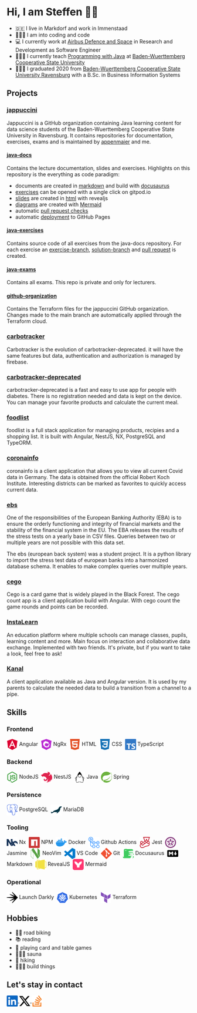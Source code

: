 # Hi, I am Steffen 👱🏼

- 🇩🇪 I live in Markdorf and work in Immenstaad
- 👨🏽‍💻 I am into coding and code
- 💻 I currently work at [Airbus Defence and Space](https://www.airbus.com/en) in Research and Development as Software Engineer
- 👨🏽‍🏫 I currently teach [Programming with Java](https://github.com/jappuccini) at [Baden-Wuerttemberg Cooperative State University](https://www.dhbw.de/english/home)
- 👨🏼‍🎓 I graduated 2020 from [Baden-Wuerttemberg Cooperative State University Ravensburg](https://www.ravensburg.dhbw.de/startseite) with a B.Sc. in Business Information Systems

## Projects

### [jappuccini](https://github.com/jappuccini)

Jappuccini is a GitHub organization containing Java learning content for data science students of the Baden-Wuerttemberg Cooperative State University in Ravensburg.
It contains repositories for documentation, exercises, exams and is maintained by [appenmaier](https://github.com/appenmaier) and me.

#### [java-docs](https://github.com/jappuccini/java-docs)

Contains the lecture documentation, slides and exercises.
Highlights on this repository is the everything as code paradigm:

- documents are created in [markdown](https://github.com/jappuccini/java-docs/blob/main/docs/additional-material/daniel-java1/cheatsheet.md?plain=1) and build with [docusaurus](https://jappuccini.github.io/java-docs/documentation/java-stream-api)
- [exercises](https://jappuccini.github.io/java-docs/exercises/lambdas/lambdas01) can be opened with a single click on gitpod.io
- [slides](https://jappuccini.github.io/java-docs/additional-material/steffen) are created in [html](https://github.com/jappuccini/java-docs/blob/main/src/pages/slides/steffen/lambda.js#L8-L389) with revealjs
- [diagrams](https://jappuccini.github.io/java-docs/exercises/optionals/optionals01/#klassendiagramm) are created with [Mermaid](https://github.com/jappuccini/java-docs/blob/main/docs/exercises/optionals/optionals01.md?plain=1#L14-L37)
- automatic [pull request checks](https://github.com/jappuccini/java-docs/blob/main/.github/workflows/pull_request.yml)
- automatic [deployment](https://github.com/jappuccini/java-docs/blob/main/.github/workflows/docs_deploy.yml) to GitHub Pages

#### [java-exercises](https://github.com/jappuccini/java-exercises)

Contains source code of all exercises from the java-docs repository.
For each exercise an [exercise-branch](https://github.com/jappuccini/java-exercises/tree/exercises/stream-api/01), [solution-branch](https://github.com/jappuccini/java-exercises/tree/solutions/stream-api/01) and [pull request](https://github.com/jappuccini/java-exercises/pull/71/files?diff=split) is created.

#### [java-exams](https://github.com/jappuccini/java-exams)

Contains all exams. This repo is private and only for lecturers.

#### [github-organization](https://github.com/jappuccini/github-organization)

Contains the Terraform files for the jappuccini GitHub organization.
Changes made to the main branch are automatically applied through the Terraform cloud.

### [carbotracker](https://github.com/bemerkenswert/carbotracker)

Carbotracker is the evolution of carbotracker-deprecated.
it will have the same features but data, authentication and authorization is managed by firebase.

### [carbotracker-deprecated](https://github.com/SteffenLm/carbotracker-deprecated)

carbotracker-deprecated is a fast and easy to use app for people with diabetes.
There is no registration needed and data is kept on the device.
You can manage your favorite products and calculate the current meal.

### [foodlist](https://github.com/SteffenLm/foodlist)

foodlist is a full stack application for managing products, recipies and a shopping list.
It is built with Angular, NestJS, NX, PostgreSQL and TypeORM.

### [coronainfo](https://github.com/SteffenLm/CoronaInfo)

coronainfo is a client application that allows you to view all current Covid data in Germany.
The data is obtained from the official Robert Koch Institute.
Interesting districts can be marked as favorites to quickly access current data.

### [ebs](https://github.com/SteffenLm/ebs)

One of the responsibilities of the European Banking Authority (EBA) is to ensure the orderly functioning and integrity of financial markets and the stability of the financial system in the EU.
The EBA releases the results of the stress tests on a yearly base in CSV files.
Queries between two or multiple years are not possible with this data set.

The ebs (european back system) was a student project.
It is a python library to import the stress test data of european banks into a harmonized database schema.
It enables to make complex queries over multiple years.

### [cego](https://github.com/SteffenLm/Cego)

Cego is a card game that is widely played in the Black Forest.
The cego count app is a client application build with Angular.
With cego count the game rounds and points can be recorded.

### [InstaLearn](https://github.com/SteffenLm/InstaLearn)

An education platform where multiple schools can manage classes, pupils, learning content and more.
Main focus on interaction and collaborative data exchange.
Implemented with two friends.
It's private, but if you want to take a look, feel free to ask!

### [Kanal](https://github.com/SteffenLm/Kanal)

A client application available as Java and Angular version.
It is used by my parents to calculate the needed data to build a transition from a channel to a pipe.

## Skills

### Frontend

<p align="left">
  <img align="center" src="./img/angular.svg" title="Angular" height="30" /> Angular&nbsp;
  <img align="center" src="./img/ngrx.svg" title="NgRx" height="30" /> NgRx&nbsp;
  <img align="center" src="./img/html.svg" title="HTML" height="30" /> HTML&nbsp;
  <img align="center" src="./img/css.svg" title="CSS" height="30" /> CSS&nbsp;
  <img align="center" src="./img/typescript.svg" title="TypeScript" height="30" /> TypeScript&nbsp;
</p>

### Backend

<p align="left">
  <img align="center" src="./img/nodejs.svg" title="NodeJS" height="30" /> NodeJS&nbsp;
  <img align="center" src="./img/nestjs.svg" title="NestJS" height="30" /> NestJS&nbsp;
  <img align="center" src="./img/jdk.svg" title="Java" height="30" /> Java&nbsp;
  <img align="center" src="./img/spring.svg" title="Spring" height="30" /> Spring&nbsp;
</p>

### Persistence

<p align="left">
  <img align="center" src="./img/postgresql.svg" title="PostgreSQL" height="30" /> PostgreSQL&nbsp;
  <img align="center" src="./img/mariadb.svg" title="MariaDB" height="30" /> MariaDB&nbsp;
</p>

### Tooling

<p align="left">
  <img align="center" src="./img/nx.svg" title="Nx" height="30" /> Nx&nbsp;
  <img align="center" src="./img/npm.svg" title="NPM" height="30" /> NPM&nbsp;
  <img align="center" src="./img/docker.svg" title="Docker" height="30" /> Docker&nbsp;
  <img align="center" src="./img/github-actions.svg" title="Github Actions" height="30" /> Github Actions&nbsp;
  <img align="center" src="./img/jest.svg" title="Jest" height="30" /> Jest&nbsp;
  <img align="center" src="./img/jasmine.svg" title="Jasmine" height="30" /> Jasmine&nbsp;
  <img align="center" src="./img/neovim.svg" title="NeoVim" height="30" /> NeoVim&nbsp;
  <img align="center" src="./img/vscode.svg" title="VS Code" height="30" /> VS Code&nbsp;
  <img align="center" src="./img/git.svg" title="Git" height="30" /> Git&nbsp;
  <img align="center" src="./img/docusaurus.svg" title="Docusaurus" height="30" /> Docusaurus&nbsp;
  <img align="center" src="./img/markdown.svg" title="Markdown" height="30" /> Markdown&nbsp;
  <img align="center" src="./img/revealjs.svg" title="RevealJS" height="30" /> RevealJS&nbsp;
  <img align="center" src="./img/mermaid.svg" title="Mermaid" height="30" /> Mermaid&nbsp;
</p>

### Operational

<p align="left">
  <img align="center" src="./img/launch-darkly.svg" title="Launch Darkly" height="30" /> Launch Darkly&nbsp;
  <img align="center" src="./img/kubernetes.svg" title="Kubernetes" height="30" /> Kubernetes&nbsp;
  <img align="center" src="./img/terraform.svg" title="Terraform" height="30" /> Terraform&nbsp;
</p>

## Hobbies

- 🚴🏼 road biking
- 📚 reading
- 🎲 playing card and table games
- 🧖🏼‍♂️ sauna
- 🥾 hiking
- 👨🏼‍💻 build things

## Let's stay in contact

<p align="left">
  <a href="https://www.linkedin.com/in/steffen-merk/" target="blank">
    <img align="center" src="./img/linkedin.svg" height="30" />
  </a>
  <a href="https://twitter.com/steffenlm" target="blank">
    <img align="center" src="./img/twitter.svg" height="30" />
  </a>
  <a href="https://stackoverflow.com/users/15597816/steffenlm" target="blank">
    <img align="center" src="./img/stackoverflow.svg" height="30" />
  </a>
</p>
